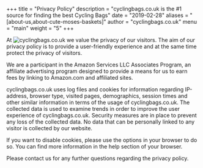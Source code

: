 +++
title = "Privacy Policy"
description = "cyclingbags.co.uk is the #1 source for finding the best Cycling Bags"
date = "2019-02-28"
aliases = "[about-us,about-cute-moses-baskets]"
author = "cyclingbags.co.uk"
menu = "main"
weight = "5"
+++

At ![cyclingbags.co.uk](https://cyclingbags.co.uk) we value the privacy of our visitors. The aim of our privacy policy is to provide a user-friendly experience and at the same time protect the privacy of visitors.

We are a participant in the Amazon Services LLC Associates Program, an affiliate advertising program designed to provide a means for us to earn fees by linking to Amazon.com and affiliated sites.

cyclingbags.co.uk uses log files and cookies for information regarding IP-address, browser type, visited pages, demographics, session times and other similar information in terms of the usage of cyclingbags.co.uk. The collected data is used to examine trends in order to improve the user experience of cyclingbags.co.uk. Security measures are in place to prevent any loss of the collected data. No data that can be personally linked to any visitor is collected by our website.

If you want to disable cookies, please use the options in your browser to do so. You can find more information in the help section of your browser.

Please contact us for any further questions regarding the privacy policy.
